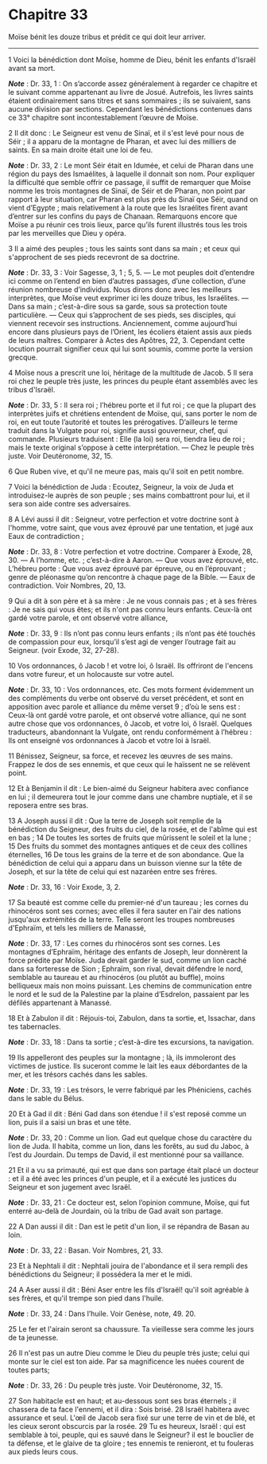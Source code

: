 # Chapitre 33

Moïse bénit les douze tribus et prédit ce qui doit leur arriver.

***

1 Voici la bénédiction dont Moïse, homme de Dieu, bénit les enfants d'Israël avant sa mort.

***Note*** :  Dr. 33, 1 : On s’accorde assez généralement à regarder ce chapitre et le suivant comme appartenant au livre de Josué. Autrefois, les livres saints étaient ordinairement sans titres et sans sommaires ; ils se suivaient, sans aucune division par sections. Cependant les bénédictions contenues dans ce 33° chapitre sont incontestablement l’œuvre de Moïse.

2 Il dit donc : Le Seigneur est venu de Sinaï, et il s'est levé pour nous de Séir ; il a apparu de la montagne de Pharan, et avec lui des milliers de saints. En sa main droite était une loi de feu.

***Note*** :  Dr. 33, 2 : Le mont Séir était en Idumée, et celui de Pharan dans une région du pays des Ismaélites, à laquelle il donnait son nom. Pour expliquer la difficulté que semble offrir ce passage, il suffit de remarquer que Moïse nomme les trois montagnes de Sinaï, de Séir et de Pharan, non point par rapport à leur situation, car Pharan est plus près du Sinaï que Séir, quand on vient d’Egypte ; mais relativement à la route que les Israélites firent avant d’entrer sur les confins du pays de Chanaan. Remarquons encore que Moïse a pu réunir ces trois lieux, parce qu’ils furent illustrés tous les trois par les merveilles que Dieu y opéra.

3 Il a aimé des peuples ; tous les saints sont dans sa main ; et ceux qui s'approchent de ses pieds recevront de sa doctrine.

***Note*** :  Dr. 33, 3 : Voir Sagesse, 3, 1 ; 5, 5. ― Le mot peuples doit d’entendre ici comme on l’entend en bien d’autres passages, d’une collection, d’une réunion nombreuse d’individus. Nous dirons donc avec les meilleurs interprètes, que Moïse veut exprimer ici les douze tribus, les Israélites. ― Dans sa main ; c’est-à-dire sous sa garde, sous sa protection toute particulière. ― Ceux qui s’approchent de ses pieds, ses disciples, qui viennent recevoir ses instructions. Anciennement, comme aujourd’hui encore dans plusieurs pays de l’Orient, les écoliers étaient assis aux pieds de leurs maîtres. Comparer à Actes des Apôtres, 22, 3. Cependant cette locution pourrait signifier ceux qui lui sont soumis, comme porte la version grecque.

4 Moïse nous a prescrit une loi, héritage de la multitude de Jacob. 5 Il sera roi chez le peuple très juste, les princes du peuple étant assemblés avec les tribus d'Israël.

***Note*** :  Dr. 33, 5 : Il sera roi ; l’hébreu porte et il fut roi ; ce que la plupart des interprètes juifs et chrétiens entendent de Moïse, qui, sans porter le nom de roi, en eut toute l’autorité et toutes les prérogatives. D’ailleurs le terme traduit dans la Vulgate pour roi, signifie aussi gouverneur, chef, qui commande. Plusieurs traduisent : Elle (la loi) sera roi, tiendra lieu de roi ; mais le texte original s’oppose à cette interprétation. ― Chez le peuple très juste. Voir Deutéronome, 32, 15.

6 Que Ruben vive, et qu'il ne meure pas, mais qu'il soit en petit nombre.


7 Voici la bénédiction de Juda : Ecoutez, Seigneur, la voix de Juda et introduisez-le auprès de son peuple ; ses mains combattront pour lui, et il sera son aide contre ses adversaires.


8 A Lévi aussi il dit : Seigneur, votre perfection et votre doctrine sont à l'homme, votre saint, que vous avez éprouvé par une tentation, et jugé aux Eaux de contradiction ;

***Note*** :  Dr. 33, 8 : Votre perfection et votre doctrine. Comparer à Exode, 28, 30. ― A l’homme, etc. ; c’est-à-dire à Aaron. ― Que vous avez éprouvé, etc. L’hébreu porte : Que vous avez éprouvé par épreuve, ou en l’éprouvant ; genre de pléonasme qu’on rencontre à chaque page de la Bible. ― Eaux de contradiction. Voir Nombres, 20, 13.

9 Qui a dit à son père et à sa mère : Je ne vous connais pas ; et à ses frères : Je ne sais qui vous êtes; et ils n'ont pas connu leurs enfants. Ceux-là ont gardé votre parole, et ont observé votre alliance,

***Note*** :  Dr. 33, 9 : Ils n’ont pas connu leurs enfants ; ils n’ont pas été touchés de compassion pour eux, lorsqu’il s’est agi de venger l’outrage fait au Seigneur. (voir Exode, 32, 27-28).

10 Vos ordonnances, ô Jacob ! et votre loi, ô Israël. Ils offriront de l'encens dans votre fureur, et un holocauste sur votre autel.

***Note*** :  Dr. 33, 10 : Vos ordonnances, etc. Ces mots forment évidemment un des compléments du verbe ont observé du verset précédent, et sont en apposition avec parole et alliance du même verset 9 ; d’où le sens est : Ceux-là ont gardé votre parole, et ont observé votre alliance, qui ne sont autre chose que vos ordonnances, ô Jacob, et votre loi, ô Israël. Quelques traducteurs, abandonnant la Vulgate, ont rendu conformément à l’hébreu : Ils ont enseigné vos ordonnances à Jacob et votre loi à Israël.

11 Bénissez, Seigneur, sa force, et recevez les œuvres de ses mains. Frappez le dos de ses ennemis, et que ceux qui le haïssent ne se relèvent point.


12 Et à Benjamin il dit : Le bien-aimé du Seigneur habitera avec confiance en lui ; il demeurera tout le jour comme dans une chambre nuptiale, et il se reposera entre ses bras.


13 A Joseph aussi il dit : Que la terre de Joseph soit remplie de la bénédiction du Seigneur, des fruits du ciel, de la rosée, et de l'abîme qui est en bas ; 14 De toutes les sortes de fruits que mûrissent le soleil et la lune ; 15 Des fruits du sommet des montagnes antiques et de ceux des collines éternelles, 16 De tous les grains de la terre et de son abondance. Que la bénédiction de celui qui a apparu dans un buisson vienne sur la tête de Joseph, et sur la tête de celui qui est nazaréen entre ses frères.

***Note*** :  Dr. 33, 16 : Voir Exode, 3, 2.

17 Sa beauté est comme celle du premier-né d'un taureau ; les cornes du rhinocéros sont ses cornes; avec elles il fera sauter en l'air des nations jusqu'aux extrémités de la terre. Telle seront les troupes nombreuses d'Ephraïm, et tels les milliers de Manassé,

***Note*** :  Dr. 33, 17 : Les cornes du rhinocéros sont ses cornes. Les montagnes d’Ephraïm, héritage des enfants de Joseph, leur donnèrent la force prédite par Moïse. Juda devait garder le sud, comme un lion caché dans sa forteresse de Sion ; Ephraïm, son rival, devait défendre le nord, semblable au taureau et au rhinocéros (ou plutôt au buffle), moins belliqueux mais non moins puissant. Les chemins de communication entre le nord et le sud de la Palestine par la plaine d’Esdrelon, passaient par les défilés appartenant à Manassé.

18 Et à Zabulon il dit : Réjouis-toi, Zabulon, dans ta sortie, et, Issachar, dans tes tabernacles.

***Note*** :  Dr. 33, 18 : Dans ta sortie ; c’est-à-dire tes excursions, ta navigation.

19 Ils appelleront des peuples sur la montagne ; là, ils immoleront des victimes de justice. Ils suceront comme le lait les eaux débordantes de la mer, et les trésors cachés dans les sables.

***Note*** :  Dr. 33, 19 : Les trésors, le verre fabriqué par les Phéniciens, cachés dans le sable du Bélus.


20 Et à Gad il dit : Béni Gad dans son étendue ! il s'est reposé comme un lion, puis il a saisi un bras et une tête.

***Note*** :  Dr. 33, 20 : Comme un lion. Gad eut quelque chose du caractère du lion de Juda. Il habita, comme un lion, dans les forêts, au sud du Jaboc, à l’est du Jourdain. Du temps de David, il est mentionné pour sa vaillance.

21 Et il a vu sa primauté, qui est que dans son partage était placé un docteur : et il a été avec les princes d'un peuple, et il a exécuté les justices du Seigneur et son jugement avec Israël.

***Note*** :  Dr. 33, 21 : Ce docteur est, selon l’opinion commune, Moïse, qui fut enterré au-delà de Jourdain, où la tribu de Gad avait son partage.


22 A Dan aussi il dit : Dan est le petit d'un lion, il se répandra de Basan au loin.

***Note*** :  Dr. 33, 22 : Basan. Voir Nombres, 21, 33.

23 Et à Nephtali il dit : Nephtali jouira de l'abondance et il sera rempli des bénédictions du Seigneur; il possédera la mer et le midi.


24 A Aser aussi il dit : Béni Aser entre les fils d'Israël! qu'il soit agréable à ses frères, et qu'il trempe son pied dans l'huile.

***Note*** :  Dr. 33, 24 : Dans l’huile. Voir Genèse, note, 49. 20.

25 Le fer et l'airain seront sa chaussure. Ta vieillesse sera comme les jours de ta jeunesse.


26 Il n'est pas un autre Dieu comme le Dieu du peuple très juste; celui qui monte sur le ciel est ton aide. Par sa magnificence les nuées courent de toutes parts;

***Note*** :  Dr. 33, 26 : Du peuple très juste. Voir Deutéronome, 32, 15.

27 Son habitacle est en haut; et au-dessous sont ses bras éternels ; il chassera de ta face l'ennemi, et il dira : Sois brisé. 28 Israël habitera avec assurance et seul. L'œil de Jacob sera fixé sur une terre de vin et de blé, et les cieux seront obscurcis par la rosée. 29 Tu es heureux, Israël : qui est semblable à toi, peuple, qui es sauvé dans le Seigneur? il est le bouclier de ta défense, et le glaive de ta gloire ; tes ennemis te renieront, et tu fouleras aux pieds leurs cous.

